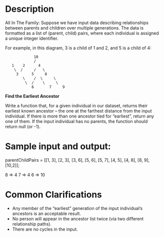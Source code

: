 # Description

All In The Family: Suppose we have input data describing relationships between parents and children over multiple generations. The data is formatted as a list of (parent, child) pairs, where each individual is assigned a unique integer identifier.

For example, in this diagram, 3 is a child of 1 and 2, and 5 is a child of 4:

```
		     10 
		     / 
   1    2      4
    \  /     /   \
     3      5     8
	    \    /  \     \
	     \  /    \     \
		    6       7     9
```


**Find the Earliest Ancestor**

Write a function that, for a given individual in our dataset, returns their earliest known ancestor – the one at the farthest distance from the input individual. If there is more than one ancestor tied for “earliest”, return any one of them. If the input individual has no parents, the function should return null (or -1).

# Sample input and output:

parentChildPairs = [[1, 3], [2, 3], [3, 6], [5, 6], [5, 7], [4, 5], [4, 8], [8, 9], [10,2]];

8 => 4
7 => 4
6 => 10

# Common Clarifications

* Any member of the “earliest” generation of the input individual’s ancestors is an acceptable result.
* No person will appear in the ancestor list twice (via two different relationship paths).
* There are no cycles in the input.
 